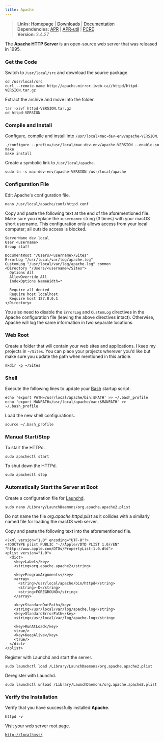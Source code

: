 ```yaml
---
title: Apache
---
```


> **Links:** [Homepage](http://httpd.apache.org/) | [Downloads](http://httpd.apache.org/download.cgi) | [Documentation](http://httpd.apache.org/docs/2.4/)  
> **Dependencies:** [APR](/apr/) | [APR-util](/apr-util/) | [PCRE](/pcre/)  
> **Version:** <span id="version">2.4.27</span>

The **Apache HTTP Server** is an open-source web server that was released in 1995.


### Get the Code

Switch to `/usr/local/src` and download the source package.

	cd /usr/local/src
	curl --remote-name http://apache.mirror.iweb.ca//httpd/httpd-VERSION.tar.gz

Extract the archive and move into the folder.

	tar -xzvf httpd-VERSION.tar.gz
	cd httpd-VERSION


### Compile and Install

Configure, compile and install into `/usr/local/mac-dev-env/apache-VERSION`.

	./configure --prefix=/usr/local/mac-dev-env/apache-VERSION --enable-so
	make
	make install

Create a symbolic link to `/usr/local/apache`.

	sudo ln -s mac-dev-env/apache-VERSION /usr/local/apache


### Configuration File

Edit Apache's configuration file.

	nano /usr/local/apache/conf/httpd.conf

Copy and paste the following text at the end of the aforementioned file. Make sure you replace the `<username>` string (3 times) with your macOS short username. This configuration only allows access from your local computer; all outside access is blocked.

	ServerName dev.local
	User <username>
	Group staff

	DocumentRoot "/Users/<username>/Sites"
	ErrorLog "/usr/local/var/log/apache.log"
	CustomLog "/usr/local/var/log/apache.log" common
	<Directory "/Users/<username>/Sites">
	  Options All
	  AllowOverride All
	  IndexOptions NameWidth=*

	  Require all denied
	  Require host localhost
	  Require host 127.0.0.1
	</Directory>

You also need to disable the `ErrorLog` and `CustomLog` directives in the Apache configuration file (leaving the above directives intact). Otherwise, Apache will log the same information in two separate locations.


### Web Root

Create a folder that will contain your web sites and applications. I keep my projects in `~/Sites`. You can place your projects wherever you'd like but make sure you update the path when mentioned in this article.

	mkdir -p ~/Sites


### Shell

Execute the following lines to update your [Bash](http://en.wikipedia.org/wiki/Bash_%28Unix_shell%29) startup script.

	echo 'export PATH=/usr/local/apache/bin:$PATH' >> ~/.bash_profile
	echo 'export MANPATH=/usr/local/apache/man:$MANPATH' >> ~/.bash_profile

Load the new shell configurations.

	source ~/.bash_profile


### Manual Start/Stop

To start the HTTPd.

	sudo apachectl start

To shut down the HTTPd.

	sudo apachectl stop


### Automatically Start the Server at Boot

Create a configuration file for [Launchd](http://en.wikipedia.org/wiki/Launchd).

	sudo nano /Library/LaunchDaemons/org.apache.apache2.plist

Do not name the file *org.apache.httpd.plist* as it collides with a similarly named file for loading the macOS web server.

Copy and paste the following text into the aforementioned file.

	<?xml version="1.0" encoding="UTF-8"?>
	<!DOCTYPE plist PUBLIC "-//Apple//DTD PLIST 1.0//EN" "http://www.apple.com/DTDs/PropertyList-1.0.dtd">
	<plist version="1.0">
	  <dict>
	    <key>Label</key>
	    <string>org.apache.apache2</string>

	    <key>ProgramArguments</key>
	    <array>
	      <string>/usr/local/apache/bin/httpd</string>
	      <string>-D</string>
	      <string>FOREGROUND</string>
	    </array>

	    <key>StandardOutPath</key>
	    <string>/usr/local/var/log/apache.log</string>
	    <key>StandardErrorPath</key>
	    <string>/usr/local/var/log/apache.log</string>

	    <key>RunAtLoad</key>
	    <true/>
	    <key>KeepAlive</key>
	    <true/>
	  </dict>
	</plist>

Register with Launchd and start the server.

	sudo launchctl load /Library/LaunchDaemons/org.apache.apache2.plist

Deregister with Launchd.

	sudo launchctl unload /Library/LaunchDaemons/org.apache.apache2.plist


### Verify the Installation

Verify that you have successfully installed **Apache**.

	httpd -v

Visit your web server root page.

[`http://localhost/`](http://localhost/)

